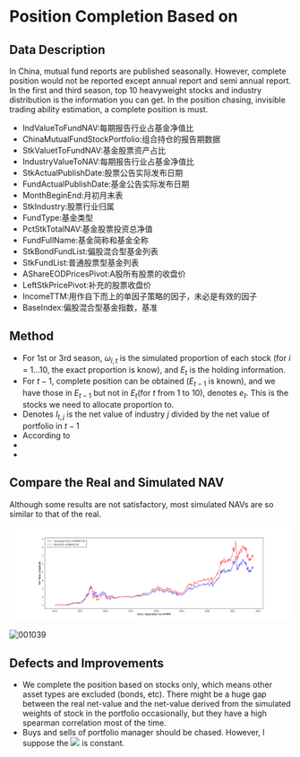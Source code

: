 # Position Completion Based on 

## Data Description

In China, mutual fund reports are published seasonally. However, complete position would not be reported except annual report and semi annual report. In the first and third season, top 10 heavyweight stocks and industry distribution is the information you can get. In the position chasing, invisible trading ability estimation, a complete position is must.

- IndValueToFundNAV:每期报告行业占基金净值比
- ChinaMutualFundStockPortfolio:组合持仓的报告期数据
- StkValuetToFundNAV:基金股票资产占比
- IndustryValueToNAV:每期报告行业占基金净值比
- StkActualPublishDate:股票公告实际发布日期
- FundActualPublishDate:基金公告实际发布日期
- MonthBeginEnd:月初月末表
- StkIndustry:股票行业归属
- FundType:基金类型
- PctStkTotalNAV:基金股票投资总净值
- FundFullName:基金简称和基金全称
- StkBondFundList:偏股混合型基金列表
- StkFundList:普通股票型基金列表
- AShareEODPricesPivot:A股所有股票的收盘价
- LeftStkPricePivot:补充的股票收盘价
- IncomeTTM:用作自下而上的单因子策略的因子，未必是有效的因子
- BaseIndex:偏股混合型基金指数，基准

## Method

- For 1st or 3rd season,  $\omega_{i,t}$ is the simulated proportion of each stock (for $i$ = 1...10, the exact proportion is know), and $E_{t}$ is the holding information. 
- For $t-1$, complete position can be obtained ($E_{t-1}$ is known), and we have those in $E_{t-1}$ but not in $E_t$(for $t$ from 1 to 10), denotes $e_t$. This is the stocks we need to allocate proportion to.
- Denotes $I_{t,j}$ is the net value of industry $j$ divided by the net value of portfolio in $t-1$
- According to 
- 
- 

## Compare the Real and Simulated NAV

Although some results are not satisfactory, most simulated NAVs are so similar to that of the real.

![000083](./Output/NavBiasPlot/000083.png)

![001039](C:\Users\93973\Desktop\工作文件\中信证券\18.持仓补全\Output\NavBiasPlot\001039.png)

## Defects and Improvements

- We complete the position based on stocks only, which means other asset types are excluded (bonds, etc).  There might be a huge gap between the real net-value and the net-value derived from the simulated weights of stock in the portfolio occasionally, but they have a high spearman correlation most of the time. 
- Buys and sells of portfolio manager should be chased. However, I suppose the ![](http://latex.codecogs.com/gif.latex?\\w_{i,t}) is constant. 

